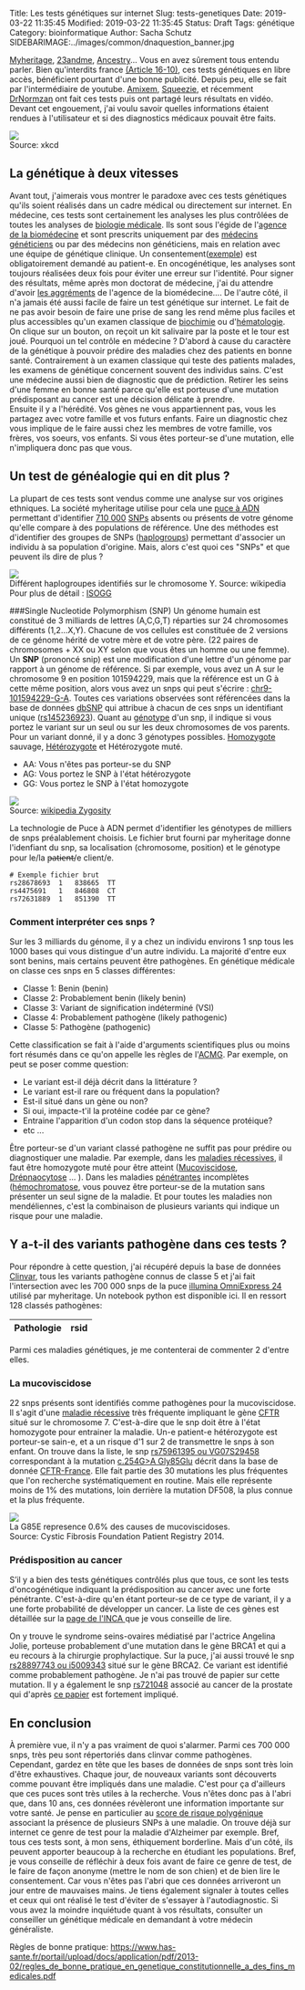 Title: Les tests génétiques sur internet 
Slug: tests-genetiques
Date: 2019-03-22 11:35:45
Modified: 2019-03-22 11:35:45
Status: Draft
Tags: génétique
Category: bioinformatique 
Author: Sacha Schutz
SIDEBARIMAGE:../images/common/dnaquestion_banner.jpg

[Myheritage](https://www.myheritage.fr/), [23andme](https://www.23andme.com), [Ancestry](https://www.ancestry.fr/)... Vous en avez sûrement tous entendu parler. Bien qu'interdits france [(Article 16-10)](https://www.legifrance.gouv.fr/affichCodeArticle.do?cidTexte=LEGITEXT000006070721&idArticle=LEGIARTI000006419305&dateTexte=&categorieLien=cid), ces tests génétiques en libre accès, bénéficient pourtant d'une bonne publicité.
Depuis peu, elle se fait par l'intermédiaire de youtube. [Amixem](https://www.youtube.com/watch?v=by168cgLmw0), [Squeezie](https://www.youtube.com/watch?v=xrkmdXyOaHg), et récemment [DrNormzan](https://www.youtube.com/watch?v=rEY-smTTLto) ont fait ces tests puis ont partagé leurs résultats en vidéo. Devant cet engouement, j'ai voulu savoir quelles informations étaient rendues à l'utilisateur et si des diagnostics médicaux pouvait être faits.   

<div class="figure">     <img src="../images/test_genetique/xkcd.png" />      <div class="legend">Source: xkcd</div> </div>



## La génétique à deux vitesses
Avant tout, j'aimerais vous montrer le paradoxe avec ces tests génétiques qu'ils soient réalisés dans un cadre médical ou directement sur internet.
En médecine, ces tests sont certainement les analyses les plus contrôlées de toutes les analyses de [biologie médicale](https://fr.wikipedia.org/wiki/Biologie_m%C3%A9dicale). Ils sont sous l'égide de l'[agence de la biomédecine](https://fr.wikipedia.org/wiki/Agence_de_la_biom%C3%A9decine) et sont prescrits uniquement par des [médecins généticiens](https://fr.wikipedia.org/wiki/G%C3%A9n%C3%A9tique_m%C3%A9dicale) ou par des médecins non généticiens, mais en relation avec une équipe de génétique clinique. Un consentement([exemple](http://robertdebre.aphp.fr/wp-content/blogs.dir/137/files/2013/08/Consentement_genetique-2.pdf)) est obligatoirement demandé au patient-e. En oncogénétique, les analyses sont toujours réalisées deux fois pour éviter une erreur sur l'identité. Pour signer des résultats, même après mon doctorat de médecine, j'ai du attendre d'avoir [les aggréments](https://www.agence-biomedecine.fr/agrement-praticiens-genetique?lang=fr) de l'agence de la biomédecine....
De l'autre côté, il n'a jamais été aussi facile de faire un test génétique sur internet. Le fait de ne pas avoir besoin de faire une prise de sang les rend même plus faciles et plus accessibles qu'un examen classique de [biochimie](https://fr.wikipedia.org/wiki/Biochimie_clinique) ou d'[hématologie](https://fr.wikipedia.org/wiki/H%C3%A9matologie). On clique sur un bouton, on reçoit un kit salivaire par la poste et le tour est joué.
Pourquoi un tel contrôle en médecine ? 
D'abord à cause du caractère de la génétique à pouvoir prédire des maladies chez des patients en bonne santé. Contrairement à un examen classique qui teste des patients malades, les examens de génétique concernent souvent des individus sains. C'est une médecine aussi bien de diagnostic que de prédiction. Retirer les seins d'une femme en bonne santé parce qu'elle est porteuse d'une mutation prédisposant au cancer est une décision délicate à prendre.    
Ensuite il y a l'hérédité. Vos gènes ne vous appartiennent pas, vous les partagez avec votre famille et vos futurs enfants. Faire un diagnostic chez vous implique de le faire aussi chez les membres de votre famille, vos frères, vos soeurs, vos enfants. Si vous êtes porteur-se d'une mutation, elle n'impliquera donc pas que vous.

## Un test de généalogie qui en dit plus ?
La plupart de ces tests sont vendus comme une analyse sur vos origines ethniques. La société myheritage utilise pour cela une [puce à ADN](https://fr.wikipedia.org/wiki/Puce_%C3%A0_ADN) permettant d'identifier [710 000](https://www.illumina.com/products/by-type/microarray-kits/infinium-omni-express.html) [SNPs](https://fr.wikipedia.org/wiki/Polymorphisme_nucl%C3%A9otidique) absents ou présents de votre génome qu'elle compare à des populations de référence. Une des méthodes est d'identifier des groupes de SNPs ([haplogroups](https://fr.wikipedia.org/wiki/Haplogroupe)) permettant d'associer un individu à sa population d'origine. 
Mais, alors c'est quoi ces "SNPs" et que peuvent ils dire de plus ? 

<div class="figure">     <img src="https://upload.wikimedia.org/wikipedia/commons/c/ca/World_Map_of_Y-DNA_Haplogroups.png" />      <div class="legend">Différent haplogroupes identifiés sur le chromosome Y. Source: wikipedia <br/> Pour plus de détail : <a href="https://isogg.org/wiki/DNA_databases">ISOGG</a> </div> </div>


###Single Nucleotide Polymorphism (SNP)
Un génome humain est constitué de 3 milliards de lettres (A,C,G,T) réparties sur 24 chromosomes différents (1,2...X,Y). Chacune de vos cellules est constituée de 2 versions de ce génome hérité de votre mère et de votre père. (22 paires de chromosomes + XX ou XY selon que vous êtes un homme ou une femme).   
Un **SNP** (prononcé snip) est une modification d'une lettre d'un génome par rapport à un génome de référence. Si par exemple, vous avez un A sur le chromosome 9 en position 101594229, mais que la référence est un G à cette même position, alors vous avez un snps qui peut s'écrire : [chr9-101594229-G-A](http://genome.ucsc.edu/cgi-bin/hgTracks?db=hg19&lastVirtModeType=default&lastVirtModeExtraState=&virtModeType=default&virtMode=0&nonVirtPosition=&position=chr9%3A101594229%2D101594229&hgsid=718306327_QCaQikXTcs5svbD4i9HYmPnkk40x). Toutes ces variations observées sont référencées dans la base de données [dbSNP](https://en.wikipedia.org/wiki/DbSNP) qui attribue à chacun de ces snps un identifiant unique ([rs145236923](https://www.ncbi.nlm.nih.gov/snp/rs145236923)).
Quant au [génotype](https://fr.wikipedia.org/wiki/G%C3%A9notype) d'un snp, il indique si vous portez le variant sur un seul ou sur les deux chromosomes de vos parents. Pour un variant donné, il y a donc 3 génotypes possibles. [Homozygote](https://fr.wikipedia.org/wiki/Homozygote) sauvage, [Hétérozygote](https://fr.wikipedia.org/wiki/H%C3%A9t%C3%A9rozygote) et Hétérozygote muté. 

- AA: Vous n'êtes pas porteur-se du SNP
- AG: Vous portez le SNP à l'état hétérozygote
- GG: Vous portez le SNP à l'état homozygote 


<div class="figure">     <img src="../images/test_genetique/genotype.png" />      <div class="legend">Source: <a href="https://en.wikipedia.org/wiki/Zygosity">wikipedia Zygosity</a></div> </div>



La technologie de Puce à ADN permet d'identifier les génotypes de milliers de snps préalablement choisis. Le fichier brut fourni par myheritage donne l'idenfiant du snp, sa localisation (chromosome, position) et le génotype pour le/la  p̶a̶t̶i̶e̶n̶t̶/e client/e. 

    # Exemple fichier brut 
    rs28678693  1   838665  TT  
    rs4475691   1   846808  CT
    rs72631889  1   851390  TT


### Comment interpréter ces snps ? 
Sur les 3 milliards du génome, il y a chez un individu environs 1 snp tous les 1000 bases qui vous distingue d'un autre individu. La majorité d'entre eux sont benins, mais certains peuvent être pathogènes. 
En génétique médicale on classe ces snps en 5 classes différentes:

* Classe 1: Benin (benin)
* Classe 2: Probablement benin (likely benin)
* Classe 3: Variant de signification indéterminé (VSI)
* Classe 4: Probablement pathogène (likely pathogenic)
* Classe 5: Pathogène (pathogenic)

Cette classification se fait à l'aide d'arguments scientifiques plus ou moins fort résumés dans ce qu'on appelle les règles de l'[ACMG](https://www.acmg.net/docs/standards_guidelines_for_the_interpretation_of_sequence_variants.pdf). Par exemple, on peut se poser comme question: 

* Le variant est-il déjà décrit dans la littérature ?  
* Le variant est-il rare ou fréquent dans la population?
* Est-il situé dans un gène ou non?
* Si oui, impacte-t'il la protéine codée par ce gène?
* Entraine l'apparition d'un codon stop dans la séquence protéique?
* etc ...

Être porteur-se d'un variant classé pathogène ne suffit pas pour prédire ou diagnostiquer une maladie. Par exemple, dans les [maladies récessives](https://fr.wikipedia.org/wiki/Transmission_autosomique_r%C3%A9cessive), il faut être homozygote muté pour être atteint ([Mucoviscidose](https://fr.wikipedia.org/wiki/Mucoviscidose), [Drépnaocytose](https://fr.wikipedia.org/wiki/Dr%C3%A9panocytose) ... ). Dans les maladies [pénétrantes](https://fr.wikipedia.org/wiki/P%C3%A9n%C3%A9trance) incomplètes ([hémochromatose](https://fr.wikipedia.org/wiki/H%C3%A9mochromatose), vous pouvez être porteur-se de la mutation sans présenter un seul signe de la maladie. Et pour toutes les maladies non mendéliennes, c'est la combinaison de plusieurs variants qui indique un risque pour une maladie. 

## Y a-t-il des variants pathogène dans ces tests ?  
Pour répondre à cette question, j'ai récupéré depuis la base de données [Clinvar](https://www.ncbi.nlm.nih.gov/clinvar/), tous les variants pathogène connus de classe 5 et j'ai fait l'intersection avec les 700 000 snps de la puce [illumina OmniExpress 24](https://www.illumina.com/products/by-type/microarray-kits/infinium-omni-express.html) utilisé par myheritage. Un notebook python est disponible ici. 
Il en ressort 128 classés pathogènes:

<script type="text/javascript" language="javascript" src="https://code.jquery.com/jquery-3.3.1.js"></script>
<script type="text/javascript" language="javascript" src="https://cdn.datatables.net/1.10.19/js/jquery.dataTables.min.js"></script>
<link rel="stylesheet" type="text/css" href="https://cdn.datatables.net/1.10.19/css/jquery.dataTables.min.css">

<table id="example" class="display" style="width:100%">
        <thead>
            <tr>
                <th>Pathologie</th>
                <th>rsid</th>
            </tr>
        </thead>
    </table>

<script>
$(document).ready(function() {
    $('#example').DataTable( {
        "ajax": "../data/test.json"
    } );
} );
</script>

Parmi ces maladies génétiques, je me contenterai de commenter 2 d'entre elles.

### La mucoviscidose 
22 snps présents sont identifiés comme pathogènes pour la mucoviscidose. Il s'agit d'une [maladie récessive](https://fr.wikipedia.org/wiki/Transmission_autosomique_r%C3%A9cessive) très fréquente impliquant le gène [CFTR](https://fr.wikipedia.org/wiki/G%C3%A8ne_et_prot%C3%A9ine_CFTR) situé sur le chromosome 7. C'est-à-dire que le snp doit être à l'état homozygote pour entrainer la maladie. Un-e patient-e hétérozygote est porteur-se sain-e, et a un risque d'1 sur 2 de transmettre le snps à son enfant. 
On trouve dans la liste, le snp [rs75961395 ou VG07S29458](https://www.snpedia.com/index.php/Rs75961395) correspondant à la mutation [c.254G>A Gly85Glu](https://cftr.iurc.montp.inserm.fr/cgi-bin/affiche.cgi?variant=c.254G%3EA&provenance=0) décrit dans la base de donnée [CFTR-France](https://cftr.iurc.montp.inserm.fr/cgi-bin/home.cgi?).
Elle fait partie des 30 mutations les plus fréquentes que l'on recherche systématiquement en routine. Mais elle représente moins de 1% des mutations, loin derrière la  mutation DF508, la plus connue et la plus fréquente.

<div class="figure">     <img src="../images/test_genetique/cftr_pie.png" />      <div class="legend">La G85E represence 0.6% des causes de mucoviscidoses. <br/>Source: Cystic Fibrosis Foundation Patient Registry 2014.</div> </div>

### Prédisposition au cancer 
S’il y a bien des tests génétiques contrôlés plus que tous, ce sont les tests d'oncogénétique indiquant la prédisposition au cancer avec une forte pénétrante. C'est-à-dire qu'en étant porteur-se de ce type de variant, il y a une forte probabilité de développer un cancer. La liste de ces gènes est détaillée sur la [page de l'INCA ](https://www.e-cancer.fr/Professionnels-de-sante/L-organisation-de-l-offre-de-soins/Oncogenetique-et-plateformes-de-genetique-moleculaire/Les-predispositions-genetiques)que je vous conseille de lire.

On y trouve le syndrome seins-ovaires médiatisé par l'actrice Angelina Jolie, porteuse probablement d'une mutation dans le gène BRCA1 et qui a eu recours à la chirurgie prophylactique.
Sur la puce, j'ai aussi trouvé le snp [rs28897743 ou i5009343](https://www.ncbi.nlm.nih.gov/projects/SNP/snp_ref.cgi?rs=rs28897743) situé sur le gène BRCA2. Ce variant est identifié comme probablement pathogène. Je n'ai pas trouvé de papier sur cette mutation. 
Il y a également le snp [rs721048](https://www.snpedia.com/index.php/Rs721048) associé au cancer de la prostate qui d'après [ce papier](https://www.ncbi.nlm.nih.gov/pmc/articles/PMC4500625/) est fortement impliqué.

## En conclusion
À première vue, il n'y a pas vraiment de quoi s'alarmer. Parmi ces 700 000 snps, très peu sont répertoriés dans clinvar comme pathogènes. Cependant, gardez en tête que les bases de données de snps sont très loin d'être exhaustives. Chaque jour, de nouveaux variants sont découverts comme pouvant être impliqués dans une maladie. C'est pour ça d'ailleurs que ces puces sont très utiles à la recherche. Vous n'êtes donc pas à l'abri que, dans 10 ans, ces données révèleront une information importante sur votre santé. 
Je pense en particulier au [score de risque polygénique](https://en.wikipedia.org/wiki/Polygenic_score) associant la présence de plusieurs SNPs à une maladie. On trouve déjà sur internet ce genre de test pour la maladie d'Alzheimer par exemple. Bref, tous ces tests sont, à mon sens, éthiquement borderline. Mais d'un côté, ils peuvent apporter beaucoup à la recherche en étudiant les populations. Bref, je vous conseille de réfléchir à deux fois avant de faire ce genre de test, de le faire de façon anonyme (mettre le nom de son chien) et de bien lire le consentement. Car vous n'êtes pas l'abri que ces données arriveront un jour entre de mauvaises mains. 
Je tiens également signaler à toutes celles et ceux qui ont réalisé le test d'éviter de s'essayer à l'autodiagnostic. Si vous avez la moindre inquiétude quant à vos résultats, consulter un conseiller un génétique médicale en demandant à votre médecin généraliste. 

Règles de bonne pratique: 
https://www.has-sante.fr/portail/upload/docs/application/pdf/2013-02/regles_de_bonne_pratique_en_genetique_constitutionnelle_a_des_fins_medicales.pdf
